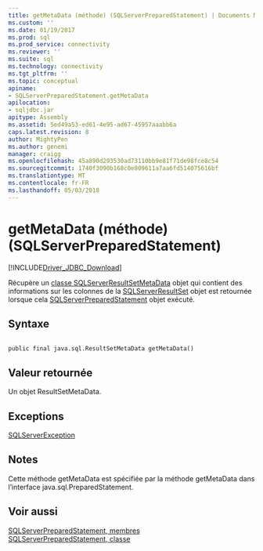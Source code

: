 ```yaml
---
title: getMetaData (méthode) (SQLServerPreparedStatement) | Documents Microsoft
ms.custom: ''
ms.date: 01/19/2017
ms.prod: sql
ms.prod_service: connectivity
ms.reviewer: ''
ms.suite: sql
ms.technology: connectivity
ms.tgt_pltfrm: ''
ms.topic: conceptual
apiname:
- SQLServerPreparedStatement.getMetaData
apilocation:
- sqljdbc.jar
apitype: Assembly
ms.assetid: 5ed49a53-ed61-4e95-ad67-45957aaabb6a
caps.latest.revision: 8
author: MightyPen
ms.author: genemi
manager: craigg
ms.openlocfilehash: 45a890d293530ad73110bb9e81f71de98fce8c54
ms.sourcegitcommit: 1740f3090b168c0e809611a7aa6fd514075616bf
ms.translationtype: MT
ms.contentlocale: fr-FR
ms.lasthandoff: 05/03/2018
---
```

# <a name="getmetadata-method-sqlserverpreparedstatement"></a>getMetaData (méthode) (SQLServerPreparedStatement)
[!INCLUDE[Driver_JDBC_Download](../../../includes/driver_jdbc_download.md)]

  Récupère un [classe SQLServerResultSetMetaData](../../../connect/jdbc/reference/sqlserverresultsetmetadata-class.md) objet qui contient des informations sur les colonnes de la [SQLServerResultSet](../../../connect/jdbc/reference/sqlserverresultset-class.md) objet est retournée lorsque cela [ SQLServerPreparedStatement](../../../connect/jdbc/reference/sqlserverpreparedstatement-class.md) objet exécuté.  
  
## <a name="syntax"></a>Syntaxe  
  
```  
  
public final java.sql.ResultSetMetaData getMetaData()  
```  
  
## <a name="return-value"></a>Valeur retournée  
 Un objet ResultSetMetaData.  
  
## <a name="exceptions"></a>Exceptions  
 [SQLServerException](../../../connect/jdbc/reference/sqlserverexception-class.md)  
  
## <a name="remarks"></a>Notes  
 Cette méthode getMetaData est spécifiée par la méthode getMetaData dans l’interface java.sql.PreparedStatement.  
  
## <a name="see-also"></a>Voir aussi  
 [SQLServerPreparedStatement, membres](../../../connect/jdbc/reference/sqlserverpreparedstatement-members.md)   
 [SQLServerPreparedStatement, classe](../../../connect/jdbc/reference/sqlserverpreparedstatement-class.md)  
  
  
